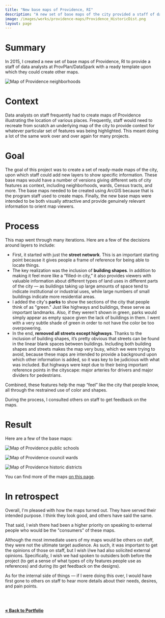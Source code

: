 ```yaml
---
title: "New base maps of Providence, RI"
description: "A new set of base maps of the city provided a staff of data analysts with a ready template upon which they could create other maps."
image: /images/works/providence-maps/Providence_HistoricDist.png
layout: page
---
```


# Summary

In 2015, I created a new set of base maps of Providence, RI to provide a staff of data analysts at ProvPlan/DataSpark with a ready template upon which they could create other maps.

![Map of Providence neighborhoods](/images/works/providence-maps/Providence_Neighborhoods.png)

# Context

Data analysts on staff frequently had to create maps of Providence illustrating the location of various places. Frequently, staff would need to recreate from scratch an underlying map of the city to provide context for whatever particular set of features was being highlighted. This meant doing a lot of the same work over and over again for many projects.

# Goal

The goal of this project was to create a set of ready-made maps of the city, upon which staff could add new layers to show specific information. These base maps would have a number of versions giving different sets of city features as context, including neighborhoods, wards, Census tracts, and more. The base maps needed to be created using ArcGIS because that is the program staff used to create maps. Finally, the new base maps were intended to be both visually attractive and provide genuinely relevant information to orient map viewers.

# Process

This map went through many iterations. Here are a few of the decisions around layers to include:
- First, it started with just the **street network**. This is an important starting point because it gives people a frame of reference for being able to locate things.
- The key realization was the inclusion of **building shapes**. In addition to making it feel more like a “filled-in city,” it also provides viewers with valuable information about different types of land uses in different parts of the city — as buildings taking up large amounts of space tend to indicate institutional or industrial uses, while large numbers of small buildings indicate more residential areas.
- I added the city's **parks** to show the sections of the city that people think of as "green." Just like highways and buildings, these serve as important landmarks. Also, if they weren't shown in green, parks would simply appear as empty space given the lack of buildings in them. I went with a very subtle shade of green in order to not have the color be too overpowering.
- In the end, **removed all streets except highways**. Thanks to the inclusion of building shapes, it’s pretty obvious that streets can be found in the linear blank spaces between buildings. Including both building shapes and streets makes the map very busy, which we were trying to avoid, because these maps are intended to provide a background upon which other information is added, so it was key to be judicious with what was included. But highways were kept due to their being important reference points in the cityscape: major arteries for drivers and major dividers for pedestrians.

Combined, these features help the map “feel” like the city that people know, all through the restrained use of color and shapes.

During the process, I consulted others on staff to get feedback on the maps.

# Result

Here are a few of the base maps:

![Map of Providence public schools](/images/works/providence-maps/Providence_Schools.png)

![Map of Providence council wards](/images/works/providence-maps/Providence_Wards.png)

![Map of Providence historic districts](/images/works/providence-maps/Providence_HistoricDist.png)

You can find more of the maps [on this page](https://datasparkri.org/maps/).

# In retrospect

Overall, I'm pleased with how the maps turned out. They have served their intended purpose. I think they look good, and others have said the same.

That said, I wish there had been a higher priority on speaking to external people who would be the "consumers" of these maps.

Although the most immediate users of my maps would be others on staff, they were not the ultimate target audience. As such, it was important to get the opinions of those on staff, but I wish I/we had also solicited external opinions. Specifically, I wish we had spoken to outsiders both before the project (to get a sense of what types of city features people use as references) and during (to get feedback on the designs).

As for the internal side of things — if I were doing this over, I would have first gone to others on staff to hear more details about their needs, desires, and pain points.

<!-- # Acknowledgement -->

<br><br>

**[« Back to Portfolio](/portfolio/)**
